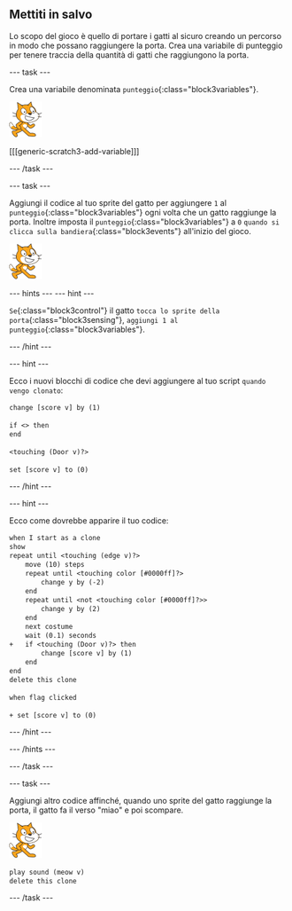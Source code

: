 ## Mettiti in salvo

Lo scopo del gioco è quello di portare i gatti al sicuro creando un percorso in modo che possano raggiungere la porta. Crea una variabile di punteggio per tenere traccia della quantità di gatti che raggiungono la porta.

--- task ---

Crea una variabile denominata `punteggio`{:class="block3variables"}.

![Sprite gatto](images/cat-sprite.png)

[[[generic-scratch3-add-variable]]]

--- /task ---

--- task ---

Aggiungi il codice al tuo sprite del gatto per aggiungere `1` al `punteggio`{:class="block3variables"} ogni volta che un gatto raggiunge la porta. Inoltre imposta il `punteggio`{:class="block3variables"} a `0` `quando si clicca sulla bandiera`{:class="block3events"} all'inizio del gioco.

![Sprite gatto](images/cat-sprite.png)

--- hints ---
 --- hint ---

`Se`{:class="block3control"} il gatto `tocca lo sprite della porta`{:class="block3sensing"}, `aggiungi 1 al punteggio`{:class="block3variables"}.

--- /hint ---

--- hint ---

Ecco i nuovi blocchi di codice che devi aggiungere al tuo script `quando vengo clonato`:

```blocks3
change [score v] by (1)

if <> then
end

<touching (Door v)?>

set [score v] to (0)
```

--- /hint ---

--- hint ---

Ecco come dovrebbe apparire il tuo codice:

```blocks3
when I start as a clone
show
repeat until <touching (edge v)?>
    move (10) steps
    repeat until <touching color [#0000ff]?>
        change y by (-2)
    end
    repeat until <not <touching color [#0000ff]?>>
        change y by (2)
    end
    next costume
    wait (0.1) seconds
+   if <touching (Door v)?> then
        change [score v] by (1)
    end
end
delete this clone

when flag clicked

+ set [score v] to (0)
```

--- /hint ---

--- /hints ---

--- /task ---

--- task ---

Aggiungi altro codice affinché, quando uno sprite del gatto raggiunge la porta, il gatto fa il verso "miao" e poi scompare.

![Sprite gatto](images/cat-sprite.png)

```blocks3
play sound (meow v)
delete this clone
```

--- /task ---